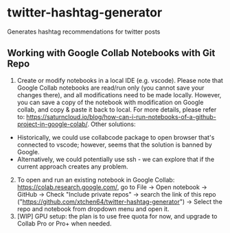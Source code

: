 # twitter-hashtag-generator
Generates hashtag recommendations for twitter posts

## Working with Google Collab Notebooks with Git Repo
1. Create or modify notebooks in a local IDE (e.g. vscode). Please note that Google Collab notebooks are read/run only (you cannot save your changes there), and all modifications need to be made locally. However, you can save a copy of the notebook with modification on Google collab, and copy & paste it back to local.
For more details, please refer to: https://saturncloud.io/blog/how-can-i-run-notebooks-of-a-github-project-in-google-colab/.
Other solutions:
- Historically, we could use collabcode package to open browser that's connected to vscode; however, seems that the solution is banned by Google. 
- Alternatively, we could potentially use ssh - we can explore that if the current approach creates any problem. 
2. To open and run an existing notebook in Google Collab: https://colab.research.google.com/, go to File -> Open notebook -> GitHub -> Check "Include private repos" -> search the link of this repo ("https://github.com/xtchen64/twitter-hashtag-generator") -> Select the repo and notebook from dropdown menu and open it.
3. [WIP] GPU setup: the plan is to use free quota for now, and upgrade to Collab Pro or Pro+ when needed.
